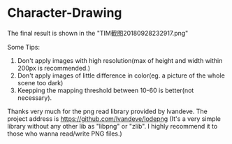 # Character-Drawing

The final result is shown in the "TIM截图20180928232917.png"

Some Tips:
1. Don't apply images with high resolution(max of height and width within 200px is recommended.)
2. Don't apply images of little difference in color(eg. a picture of the whole scene too dark)
3. Keepping the mapping threshold between 10-60 is better(not necessary).

Thanks very much for the png read library provided by lvandeve.
The project address is https://github.com/lvandeve/lodepng
(It's a very simple library without any other lib as "libpng" or "zlib". I highly recommend it to those who wanna read/write PNG files.)
